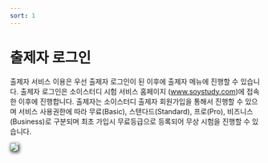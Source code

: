 ```yaml
---
sort: 1
---
```


# 출제자 로그인



출제자 서비스 이용은 우선 출제자 로그인이 된 이후에 출제자 메뉴에 진행할 수 있습니다. 출제자 로그인은 소이스터디 시험 서비스 홈페이지 (www.soystudy.com)에 접속한 이후에 진행합니다. 출제자는 소이스터디 출제자 회원가입을 통해서 진행할 수 있으며 서비스 사용권한에 따라 무료(Basic), 스탠다드(Standard), 프로(Pro), 비즈니스(Business)로 구분되며 최초 가입시 무료등급으로 등록되어 무상 시험을 진행할 수 있습니다.

<img src="https://soystudy.github.io/img/basic/login.png" style="box-shadow:2px 2px 7px;">